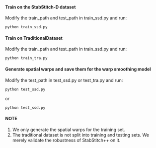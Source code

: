 #### Train on the StabStitch-D dataset
Modify the train_path and test_path in train_ssd.py and run:
```
python train_ssd.py
```
#### Train on TraditionalDataset
Modify the train_path and test_path in train_ssd.py and run:
```
python train_tra.py
```
#### Generate spatial warps and save them for the warp smoothing model
Modify the test_path in test_ssd.py or test_tra.py and run:
```
python test_ssd.py
```
or
```
python test_ssd.py
```
#### NOTE
1. We only generate the spatial warps for the training set.
2. The traditional dataset is not split into training and testing sets. We merely validate the robustness of StabStitch++ on it.
